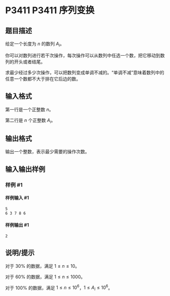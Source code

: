# P3411 P3411 序列变换

## 题目描述

给定一个长度为 $n$ 的数列 $A_i$。

你可以对数列进行若干次操作，每次操作可以从数列中任选一个数，把它移动到数列的开头或者结尾。

求最少经过多少次操作，可以把数列变成单调不减的。“单调不减”意味着数列中的任意一个数都不大于排在它后边的数。


## 输入格式

第一行是一个正整数 $n$。

第二行是 $n$ 个正整数 $A_i$。


## 输出格式

输出一个整数，表示最少需要的操作次数。


## 输入输出样例

### 样例 #1

#### 样例输入 #1

```
5
6 3 7 8 6
```

#### 样例输出 #1

```
2
```

## 说明/提示

对于 $30 \%$ 的数据，满足 $1 \le n \le 10$。

对于 $60 \%$ 的数据，满足 $1 \le n \le 1000$。

对于 $100 \%$ 的数据，满足 $1 \le n \le {10}^6$，$1 \le A_i \le {10}^6$。

